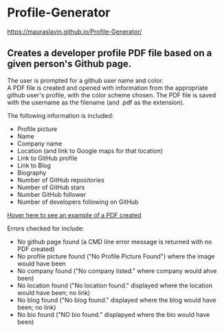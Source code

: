 # Profile-Generator
https://mauraslavin.github.io/Profile-Generator/
  
## Creates a developer profile PDF file based on a given person's Github page.

The user is prompted for a github user name and color.  
A PDF file is created and opened with information from the appropriate github user's profile, with the color scheme chosen.  The PDF file is saved with the username as the filename (and .pdf as the extension).

The following information is included:
-   Profile picture
-   Name
-   Company name
-   Location (and link to Google maps for that location)
-   Link to GitHub profile
-   Link to Blog
-   Biography
-   Number of GitHub repositories
-   Number of GitHub stars
-   Number GitHub follower
-   Number of developers following on GitHub

[Hover here to see an example of a PDF created](./Assets/images/example.png)

Errors checked for include:
- No github page found (a CMD line error message is returned with no PDF created)
- No profile picture found ("No Profile Picture Found") where the image would have been
- No company found ("No company listed." where company would ahve been)
- No location found ("No location found." displayed where the location would have been; no link)
- No blog found ("No blog found." displayed where the blog would have been; no link)
- No bio found ("NO bio found." displapyed where the bio would have been)


